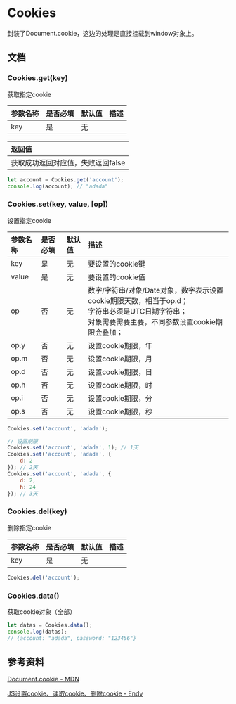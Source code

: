 # Cookies

封装了Document.cookie，这边的处理是直接挂载到window对象上。



## 文档

### Cookies.get(key)

获取指定cookie

|  参数名称   | 是否必填  | 默认值  |  描述  |
|  :----  | :----  | :----  | :----  |
| key  | 是 | 无 |  |

|  返回值 |
|  :----  |
| 获取成功返回对应值，失败返回false  |

```javascript
let account = Cookies.get('account');
console.log(account); // "adada"
```


### Cookies.set(key, value, [op])

设置指定cookie

|  参数名称   | 是否必填  | 默认值  |  描述  |
|  :----  | :----  | :----  | :----  |
| key  | 是 | 无 | 要设置的cookie键 |
| value  | 是 | 无 | 要设置的cookie值 |
| op  | 否 | 无 | 数字/字符串/对象/Date对象，数字表示设置cookie期限天数，相当于op.d；<br/>字符串必须是UTC日期字符串；<br/>对象需要需要主要，不同参数设置cookie期限会叠加； |
| op.y  | 否 | 无 | 设置cookie期限，年 |
| op.m  | 否 | 无 | 设置cookie期限，月 |
| op.d  | 否 | 无 | 设置cookie期限，日 |
| op.h  | 否 | 无 | 设置cookie期限，时 |
| op.i  | 否 | 无 | 设置cookie期限，分 |
| op.s  | 否 | 无 | 设置cookie期限，秒 |

```javascript
Cookies.set('account', 'adada');

// 设置期限
Cookies.set('account', 'adada', 1); // 1天
Cookies.set('account', 'adada', {
    d: 2
}); // 2天
Cookies.set('account', 'adada', {
    d: 2,
    h: 24
}); // 3天
```


### Cookies.del(key)

删除指定cookie

|  参数名称   | 是否必填  | 默认值  |  描述  |
|  :----  | :----  | :----  | :----  |
| key  | 是 | 无 |  |


```javascript
Cookies.del('account');
```

### Cookies.data()

获取cookie对象（全部）

```javascript
let datas = Cookies.data();
console.log(datas); 
// {account: "adada", password: "123456"}
```


## 参考资料

[Document.cookie - MDN](https://developer.mozilla.org/zh-CN/docs/Web/API/Document/cookie)

[JS设置cookie、读取cookie、删除cookie - Endv](https://www.cnblogs.com/endv/p/8089506.html)
